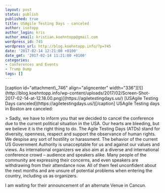 ```yaml
---
layout: post
status: publish
published: true
title: USAgile Testing Days - canceled
author: isotopp
author_login: kris
author_email: kristian.koehntopp@gmail.com
wordpress_id: 745
wordpress_url: http://blog.koehntopp.info/?p=745
date: '2017-02-14 12:21:00 +0100'
date_gmt: '2017-02-14 11:21:00 +0100'
categories:
- Conferences and Events
- Trump Dump
tags: []
---
```

<p>[caption id="attachment\_746" align="aligncenter" width="336"][![](http://blog.koehntopp.info/wp-content/uploads/2017/02/Screen-Shot-2017-02-14-at-12.18.00.png)](https://agiletestingdays.us/) [USAgile Testing Days canceled](https://agiletestingdays.us/)[/caption] USAgile Testing days in Boston are canceled:</p>
<p>> Sadly, we have to inform you that we decided to cancel the conference due to the current political situation in the USA. Our hearts are bleeding, but we believe it is the right thing to do. The Agile Testing Days (ATDs) stand for diversity, openness, respect and support the observance of human rights. We despise any sort of hostility or harassment. The behavior of the current US Government Authority is unacceptable for us and against our values and views. As international organizers we also aim at a diverse and international conference crowd – audience and speakers alike. Many people of the community are expressing their concerns, and even speakers are withdrawing from their attendance now. All of them feel unconfident about the next months and are unsure of potential problems when entering the country, including us as organizers.</p>
<p> I am waiting for their announcement of an alternate Venue in Cancun.</p>
